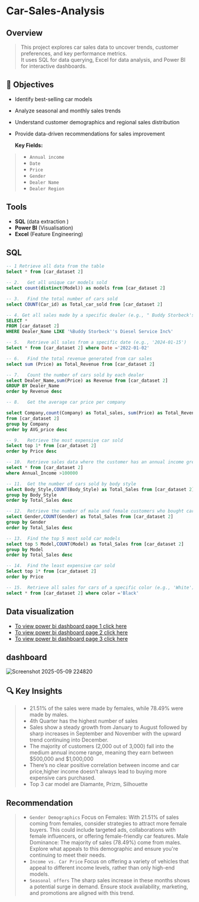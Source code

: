 # Car-Sales-Analysis

##  Overview
> This project explores car sales data to uncover trends, customer preferences, and key performance metrics.  
It uses SQL for data querying, Excel for data analysis, and Power BI for interactive dashboards.

## 🎯 Objectives  
- Identify best-selling car models   
- Analyze seasonal and monthly sales trends  
- Understand customer demographics and regional sales distribution  
- Provide data-driven recommendations for sales improvement
 
  **Key Fields:**  
 > - `Annual income`  
 > - `Date`  
 > - `Price`  
 > - `Gender`  
 > - `Dealer Name`  
 > - `Dealer Region`
    
## Tools  
- **SQL** (data extraction )   
- **Power BI** (Visualisation)  
- **Excel** (Feature Engineering)

## SQL
``` sql
-- 1 Retrieve all data from the table
Select * from [car_dataset 2]

-- 2.	Get all unique car models sold
select count(distinct(Model)) as models from [car_dataset 2]

-- 3.	Find the total number of cars sold
select COUNT(Car_id) as Total_car_sold from [car_dataset 2]

-- 4. Get all sales made by a specific dealer (e.g., " Buddy Storbeck's Diesel Service Inc”)
SELECT *
FROM [car_dataset 2]
WHERE Dealer_Name LIKE '%Buddy Storbeck''s Diesel Service Inc%'

-- 5.	Retrieve all sales from a specific date (e.g., '2024-01-15')
Select * from [car_dataset 2] where Date ='2022-01-02'

-- 6.	Find the total revenue generated from car sales
select sum (Price) as Total_Revenue from [car_dataset 2]

-- 7.	Count the number of cars sold by each dealer
select Dealer_Name,sum(Price) as Revenue from [car_dataset 2] 
GROUP BY Dealer_Name
order by Revenue desc

-- 8.	Get the average car price per company

select Company,count(Company) as Total_sales, sum(Price) as Total_Revenue, AVG(Price) as AVG_price
from [car_dataset 2] 
group by Company
order by AVG_price desc

-- 9.	Retrieve the most expensive car sold
Select top 1* from [car_dataset 2] 
order by Price desc

-- 10.	Retrieve sales data where the customer has an annual income greater than $100,000
select * from [car_dataset 2]
where Annual_Income >100000

-- 11.	Get the number of cars sold by body style
select Body_Style,COUNT(Body_Style) as Total_Sales from [car_dataset 2]
group by Body_Style
order by Total_Sales desc

-- 12.	Retrieve the number of male and female customers who bought cars
select Gender,COUNT(Gender) as Total_Sales from [car_dataset 2]
group by Gender
order by Total_Sales desc

-- 13.	Find the top 5 most sold car models
select top 5 Model,COUNT(Model) as Total_Sales from [car_dataset 2]
group by Model
order by Total_Sales desc

-- 14.	Find the least expensive car sold
Select top 1* from [car_dataset 2] 
order by Price 

-- 15.	Retrieve all sales for cars of a specific color (e.g., 'White')
select * from [car_dataset 2] where color ='Black'
```
## Data visualization
-  [To view power bi dashboard page 1 click here](https://ibb.co/v4F8MFcd)
-  [To view power bi dashboard page 2 click here](https://ibb.co/LXcMPwF7)
- [To view power bi dashboard page 3 click here](https://ibb.co/DDvthgjv) 
## dashboard
![Screenshot 2025-05-09 224820](https://github.com/user-attachments/assets/9c19476d-2ad9-4e7d-9ede-734e79ca6dc3)

## 🔍 Key Insights  
> - 21.51% of the sales were made by females, while 78.49% were made by males.
> - 4th Quarter has the highest number of sales
> - Sales show a steady growth from January to August followed by sharp increases in September and November with the upward trend continuing into December.
> - The majority of customers (2,000 out of 3,000) fall into the medium annual income range,
meaning they earn between $500,000 and $1,000,000
> - There’s no clear positive correlation between income and car price,higher income doesn’t always lead to buying more expensive cars purchased.
> - Top 3 car model are Diamante, Prizm, Silhouette



## Recommendation
> - `Gender Demographics`
Focus on Females: With 21.51% of sales coming from females, consider strategies to attract more female buyers. This could include targeted ads, collaborations with female influencers, or offering female-friendly car features.
Male Dominance: The majority of sales (78.49%) come from males. Explore what appeals to this demographic and ensure you're continuing to meet their needs.
> - `Income vs. Car Price`
    Focus on offering a variety of vehicles that appeal to different income levels, rather than only high-end models.
> - `Seasonal offers`
   The sharp sales increase in these months shows a potential surge in demand. Ensure stock availability, marketing, and promotions are aligned with this trend.
